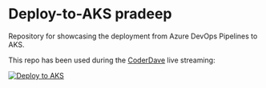 # Deploy-to-AKS pradeep

Repository for showcasing the deployment from Azure DevOps Pipelines to AKS.

This repo has been used during the [CoderDave](https://youtube.com/CoderDave) live streaming:

[![Deploy to AKS](https://img.youtube.com/vi/4Oa5HneTuKs/0.jpg)](https://youtu.be/4Oa5HneTuKs)
